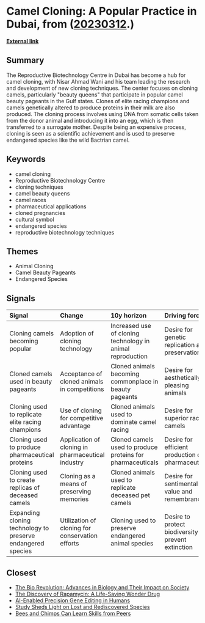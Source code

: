 # __Camel Cloning: A Popular Practice in Dubai__, from ([20230312](https://kghosh.substack.com/p/20230312).)

__[External link](https://edition.cnn.com/travel/article/camel-cloning-dubai-spc-intl-scn/index.html?utm_source=join1440&utm_medium=email)__



## Summary

The Reproductive Biotechnology Centre in Dubai has become a hub for camel cloning, with Nisar Ahmad Wani and his team leading the research and development of new cloning techniques. The center focuses on cloning camels, particularly "beauty queens" that participate in popular camel beauty pageants in the Gulf states. Clones of elite racing champions and camels genetically altered to produce proteins in their milk are also produced. The cloning process involves using DNA from somatic cells taken from the donor animal and introducing it into an egg, which is then transferred to a surrogate mother. Despite being an expensive process, cloning is seen as a scientific achievement and is used to preserve endangered species like the wild Bactrian camel.

## Keywords

* camel cloning
* Reproductive Biotechnology Centre
* cloning techniques
* camel beauty queens
* camel races
* pharmaceutical applications
* cloned pregnancies
* cultural symbol
* endangered species
* reproductive biotechnology techniques

## Themes

* Animal Cloning
* Camel Beauty Pageants
* Endangered Species

## Signals

| Signal                                                      | Change                                            | 10y horizon                                                | Driving force                                         |
|:------------------------------------------------------------|:--------------------------------------------------|:-----------------------------------------------------------|:------------------------------------------------------|
| Cloning camels becoming popular                             | Adoption of cloning technology                    | Increased use of cloning technology in animal reproduction | Desire for genetic replication and preservation       |
| Cloned camels used in beauty pageants                       | Acceptance of cloned animals in competitions      | Cloned animals becoming commonplace in beauty pageants     | Desire for aesthetically pleasing animals             |
| Cloning used to replicate elite racing champions            | Use of cloning for competitive advantage          | Cloned animals used to dominate camel racing               | Desire for superior racing camels                     |
| Cloning used to produce pharmaceutical proteins             | Application of cloning in pharmaceutical industry | Cloned camels used to produce proteins for pharmaceuticals | Desire for efficient production of pharmaceuticals    |
| Cloning used to create replicas of deceased camels          | Cloning as a means of preserving memories         | Cloned animals used to replicate deceased pet camels       | Desire for sentimental value and remembrance          |
| Expanding cloning technology to preserve endangered species | Utilization of cloning for conservation efforts   | Cloning used to preserve endangered animal species         | Desire to protect biodiversity and prevent extinction |

## Closest

* [The Bio Revolution: Advances in Biology and Their Impact on Society](62a5bae52266a680c6a13bd3ef8dc48c)
* [The Discovery of Rapamycin: A Life-Saving Wonder Drug](d2f6f44b2ec2806fd1695aa4450cd9ee)
* [AI-Enabled Precision Gene Editing in Humans](fb983ad12b687b393f0bdc2a54ef0c03)
* [Study Sheds Light on Lost and Rediscovered Species](e74f7533443e1f161b145e7f2db450d4)
* [Bees and Chimps Can Learn Skills from Peers](ac0fab6415ff9b55779e71eb0b6835fc)